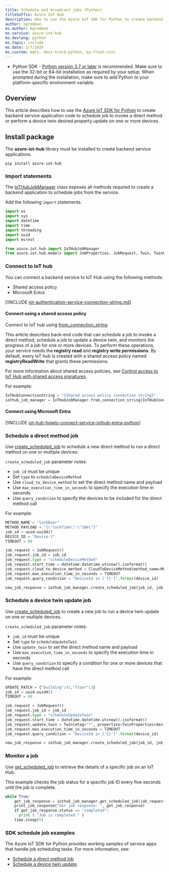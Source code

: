 ```yaml
---
title: Schedule and broadcast jobs (Python)
titleSuffix: Azure IoT Hub
description: How to use the Azure IoT SDK for Python to create backend service application code for job scheduling.
author: kgremban
ms.author: kgremban
ms.service: azure-iot-hub
ms.devlang: python
ms.topic: include
ms.date: 1/7/2025
ms.custom: mqtt, devx-track-python, py-fresh-zinc
---
```


  * Python SDK - [Python version 3.7 or later](https://www.python.org/downloads/) is recommended. Make sure to use the 32-bit or 64-bit installation as required by your setup. When prompted during the installation, make sure to add Python to your platform-specific environment variable.

## Overview

This article describes how to use the [Azure IoT SDK for Python](https://github.com/Azure/azure-iot-sdk-python) to create backend service application code to schedule job to invoke a direct method or perform a device twin desired property update on one or more devices.

## Install package

The **azure-iot-hub** library must be installed to create backend service applications.

```cmd/sh
pip install azure-iot-hub
```

### Import statements

The [IoTHubJobManager](/python/api/azure-iot-hub/azure.iot.hub.iothubjobmanager) class exposes all methods required to create a backend application to schedule jobs from the service.

Add the following `import` statements.

```python
import os
import sys
import datetime
import time
import threading
import uuid
import msrest

from azure.iot.hub import IoTHubJobManager
from azure.iot.hub.models import JobProperties, JobRequest, Twin, TwinProperties, CloudToDeviceMethod
```

### Connect to IoT hub

You can connect a backend service to IoT Hub using the following methods:

* Shared access policy
* Microsoft Entra

[!INCLUDE [iot-authentication-service-connection-string.md](iot-authentication-service-connection-string.md)]

#### Connect using a shared access policy

Connect to IoT hub using [from_connection_string](/python/api/azure-iot-hub/azure.iot.hub.iothubjobmanager?#azure-iot-hub-iothubjobmanager-from-connection-string).

This article describes back-end code that can schedule a job to invoke a direct method, schedule a job to update a device twin, and monitors the progress of a job for one or more devices. To perform these operations, your service needs the **registry read** and **registry write permissions**. By default, every IoT hub is created with a shared access policy named **registryReadWrite** that grants these permissions.

For more information about shared access policies, see [Control access to IoT Hub with shared access signatures](/azure/iot-hub/authenticate-authorize-sas).

For example:

```python
IoTHubConnectionString = "{Shared access policy connection string}"
iothub_job_manager = IoTHubJobManager.from_connection_string(IoTHubConnectionString)
```

#### Connect using Microsoft Entra

[!INCLUDE [iot-hub-howto-connect-service-iothub-entra-python](iot-hub-howto-connect-service-iothub-entra-dotnet.md)]

### Schedule a direct method job

Use [create_scheduled_job](/python/api/azure-iot-hub/azure.iot.hub.iothubjobmanager?#azure-iot-hub-iothubjobmanager-create-scheduled-job) to schedule a new direct method to run a direct method on one or multiple devices:

`create_scheduled_job` parameter notes:

* `job_id` must be unique
* Set `type` to `scheduleDeviceMethod`
* Use `cloud_to_device_method` to set the direct method name and payload
* Use `max_execution_time_in_seconds` to specify the execution time in seconds
* Use `query_condition` to specify the devices to be included for the direct method call

For example:

```python
METHOD_NAME = "lockDoor"
METHOD_PAYLOAD = "{\"lockTime\":\"10m\"}"
job_id = uuid.uuid4()
DEVICE_ID = "Device-1"
TIMEOUT = 60

job_request = JobRequest()
job_request.job_id = job_id
job_request.type = "scheduleDeviceMethod"
job_request.start_time = datetime.datetime.utcnow().isoformat()
job_request.cloud_to_device_method = CloudToDeviceMethod(method_name=METHOD_NAME, payload=METHOD_PAYLOAD)
job_request.max_execution_time_in_seconds = TIMEOUT
job_request.query_condition = "DeviceId in ['{}']".format(device_id)

new_job_response = iothub_job_manager.create_scheduled_job(job_id, job_request)
```

### Schedule a device twin update job

Use [create_scheduled_job](/python/api/azure-iot-hub/azure.iot.hub.iothubjobmanager?#azure-iot-hub-iothubjobmanager-create-scheduled-job) to create a new job to run a device twin update on one or multiple devices.

`create_scheduled_job` parameter notes:

* `job_id` must be unique
* Set `type` to `scheduleUpdateTwin`
* Use `update_twin` to set the direct method name and payload
* Use `max_execution_time_in_seconds` to specify the execution time in seconds
* Use `query_condition` to specify a condition for one or more devices that have the direct method call

For example:

```python
UPDATE_PATCH = {"building":43,"floor":3}
job_id = uuid.uuid4()
TIMEOUT = 60

job_request = JobRequest()
job_request.job_id = job_id
job_request.type = "scheduleUpdateTwin"
job_request.start_time = datetime.datetime.utcnow().isoformat()
job_request.update_twin = Twin(etag="*", properties=TwinProperties(desired=UPDATE_PATCH))
job_request.max_execution_time_in_seconds = TIMEOUT
job_request.query_condition = "DeviceId in ['{}']".format(device_id)

new_job_response = iothub_job_manager.create_scheduled_job(job_id, job_request)
```

### Monitor a job

Use [get_scheduled_job](/python/api/azure-iot-hub/azure.iot.hub.iothubjobmanager?#azure-iot-hub-iothubjobmanager-get-scheduled-job) to retrieve the details of a specific job on an IoT Hub.

This example checks the job status for a specific job ID every five seconds until the job is complete.

```python
while True:
    get_job_response = iothub_job_manager.get_scheduled_job(job_request.job_id)
    print_job_response("Get job response: ", get_job_response)
    if get_job_response.status == "completed":
      print ( "Job is completed." )
    time.sleep(5)
```

### SDK schedule job examples

The Azure IoT SDK for Python provides working samples of service apps that handle job scheduling tasks. For more information, see:

* [Schedule a direct method job](https://github.com/Azure/azure-iot-hub-python/blob/8c8f315e8b26c65c5517541a7838a20ef8ae668b/samples/iothub_job_manager_method_sample.py)
* [Schedule a device twin update](https://github.com/Azure/azure-iot-hub-python/blob/8c8f315e8b26c65c5517541a7838a20ef8ae668b/samples/iothub_job_manager_twin_update_sample.py).
